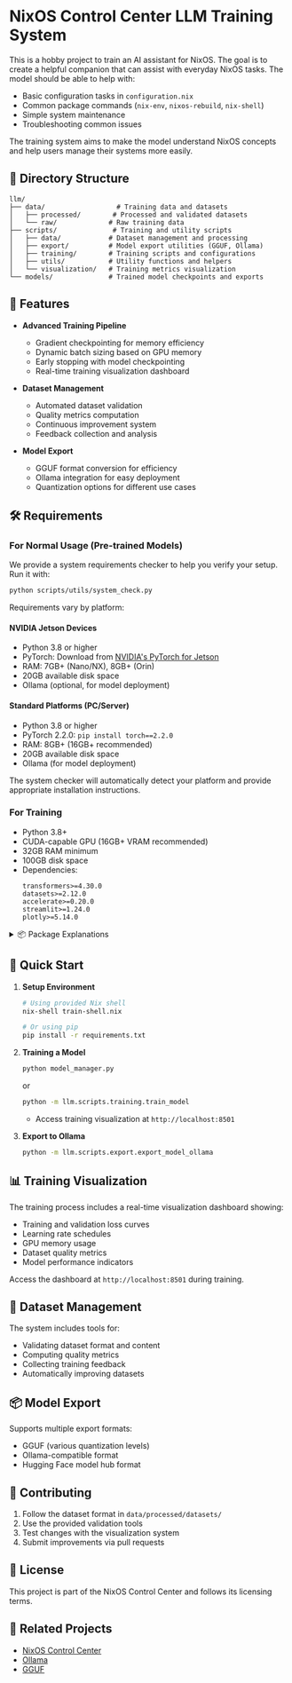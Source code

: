 # NixOS Control Center LLM Training System

This is a hobby project to train an AI assistant for NixOS. The goal is to create a helpful companion that can assist with everyday NixOS tasks. The model should be able to help with:

- Basic configuration tasks in `configuration.nix`
- Common package commands (`nix-env`, `nixos-rebuild`, `nix-shell`)
- Simple system maintenance
- Troubleshooting common issues

The training system aims to make the model understand NixOS concepts and help users manage their systems more easily.

## 📁 Directory Structure

```
llm/
├── data/                  # Training data and datasets
│   ├── processed/        # Processed and validated datasets
│   └── raw/             # Raw training data
├── scripts/              # Training and utility scripts
│   ├── data/            # Dataset management and processing
│   ├── export/          # Model export utilities (GGUF, Ollama)
│   ├── training/        # Training scripts and configurations
│   ├── utils/           # Utility functions and helpers
│   └── visualization/   # Training metrics visualization
└── models/              # Trained model checkpoints and exports
```

## 🚀 Features

- **Advanced Training Pipeline**
  - Gradient checkpointing for memory efficiency
  - Dynamic batch sizing based on GPU memory
  - Early stopping with model checkpointing
  - Real-time training visualization dashboard

- **Dataset Management**
  - Automated dataset validation
  - Quality metrics computation
  - Continuous improvement system
  - Feedback collection and analysis

- **Model Export**
  - GGUF format conversion for efficiency
  - Ollama integration for easy deployment
  - Quantization options for different use cases

## 🛠️ Requirements

### For Normal Usage (Pre-trained Models)

We provide a system requirements checker to help you verify your setup. Run it with:
```bash
python scripts/utils/system_check.py
```

Requirements vary by platform:

#### NVIDIA Jetson Devices
- Python 3.8 or higher
- PyTorch: Download from [NVIDIA's PyTorch for Jetson](https://developer.nvidia.com/embedded/downloads#?search=pytorch)
- RAM: 7GB+ (Nano/NX), 8GB+ (Orin)
- 20GB available disk space
- Ollama (optional, for model deployment)

#### Standard Platforms (PC/Server)
- Python 3.8 or higher
- PyTorch 2.2.0: `pip install torch==2.2.0`
- RAM: 8GB+ (16GB+ recommended)
- 20GB available disk space
- Ollama (for model deployment)

The system checker will automatically detect your platform and provide appropriate installation instructions.

### For Training
- Python 3.8+
- CUDA-capable GPU (16GB+ VRAM recommended)
- 32GB RAM minimum
- 100GB disk space
- Dependencies:
  ```
  transformers>=4.30.0
  datasets>=2.12.0
  accelerate>=0.20.0
  streamlit>=1.24.0
  plotly>=5.14.0
  ```

<details>
<summary>📦 Package Explanations</summary>

- **Core ML & Training:**
  <details>
  <summary>🤖 transformers>=4.40.0</summary>
  
  Hugging Face Transformers library providing pre-trained models (GPT, BERT, LLaMA, etc.) for NLP tasks like text generation, classification, and translation. Essential for our model architecture and training pipeline.
  </details>

  <details>
  <summary>🔥 torch>=2.2.0</summary>
  
  PyTorch deep learning framework. Provides the foundation for neural network training, GPU acceleration, and automatic differentiation.
  </details>

  <details>
  <summary>📊 datasets>=2.18.0</summary>
  
  Hugging Face Datasets library for efficient data loading, processing, and management of training datasets.
  </details>

  <details>
  <summary>🚀 accelerate>=0.27.0</summary>
  
  Hugging Face Accelerate for easy distributed training and mixed precision, making training faster and more memory efficient.
  </details>

- **Model & Data Management:**
  <details>
  <summary>🔄 huggingface-hub>=0.20.0</summary>
  
  Interface with Hugging Face's model hub for model sharing and version management.
  </details>

  <details>
  <summary>🦙 llama-cpp-python>=0.2.56</summary>
  
  Python bindings for llama.cpp, enabling efficient inference and quantization of LLaMA-based models.
  </details>

  <details>
  <summary>📈 psutil>=5.9.0</summary>
  
  System monitoring utilities for tracking CPU, memory, and GPU usage during training.
  </details>

- **Visualization & Monitoring:**
  <details>
  <summary>📊 streamlit>=1.29.0</summary>
  
  Creates interactive web dashboards for real-time training monitoring and model evaluation.
  </details>

  <details>
  <summary>📈 plotly>=5.18.0</summary>
  
  Interactive plotting library for visualizing training metrics and model performance.
  </details>

  <details>
  <summary>📉 pandas>=2.2.0</summary>
  
  Data manipulation and analysis library for processing training logs and metrics.
  </details>

- **Additional Utilities:**
  <details>
  <summary>☁️ wordcloud>=1.9.3</summary>
  
  Generates word clouds for visualizing token distributions and model vocabulary.
  </details>

  <details>
  <summary>🕸️ networkx>=3.2.1</summary>
  
  Graph theory library for analyzing and visualizing model architecture and attention patterns.
  </details>

  <details>
  <summary>📊 matplotlib>=3.8.2</summary>
  
  Basic plotting library for static visualizations and exports.
  </details>

  <details>
  <summary>🔑 PyGithub>=2.1.1</summary>
  
  GitHub API integration for dataset collection and version management.
  </details>

  <details>
  <summary>📝 PyYAML>=6.0.1</summary>
  
  YAML parser for configuration files and model settings.
  </details>

  <details>
  <summary>🌐 requests>=2.31.0</summary>
  
  HTTP library for API interactions and data downloads.
  </details>

  <details>
  <summary>❓ inquirer>=3.1.3</summary>
  
  Interactive command-line interface for training configuration and model management.
  </details>

</details>

## 🚦 Quick Start

1. **Setup Environment**
   ```bash
   # Using provided Nix shell
   nix-shell train-shell.nix
   
   # Or using pip
   pip install -r requirements.txt
   ```

2. **Training a Model**

   ```bash
   python model_manager.py
   ```
   or 

   ```bash
   python -m llm.scripts.training.train_model
   ```
   - Access training visualization at `http://localhost:8501`

3. **Export to Ollama**
   ```bash
   python -m llm.scripts.export.export_model_ollama
   ```

## 📊 Training Visualization

The training process includes a real-time visualization dashboard showing:
- Training and validation loss curves
- Learning rate schedules
- GPU memory usage
- Dataset quality metrics
- Model performance indicators

Access the dashboard at `http://localhost:8501` during training.

## 🔄 Dataset Management

The system includes tools for:
- Validating dataset format and content
- Computing quality metrics
- Collecting training feedback
- Automatically improving datasets

## 📦 Model Export

Supports multiple export formats:
- GGUF (various quantization levels)
- Ollama-compatible format
- Hugging Face model hub format

## 🤝 Contributing

1. Follow the dataset format in `data/processed/datasets/`
2. Use the provided validation tools
3. Test changes with the visualization system
4. Submit improvements via pull requests

## 📝 License

This project is part of the NixOS Control Center and follows its licensing terms.

## 🔗 Related Projects

- [NixOS Control Center](https://github.com/fr4iser90/NixOsControlCenter)
- [Ollama](https://github.com/ollama/ollama)
- [GGUF](https://github.com/ggerganov/ggml)